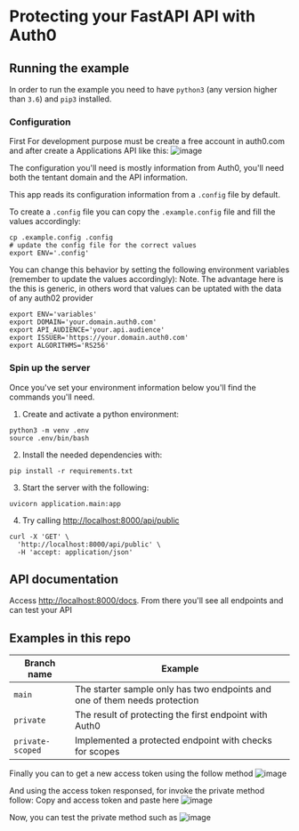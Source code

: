 # Protecting your FastAPI API with Auth0

## Running the example

In order to run the example you need to have `python3` (any version higher than `3.6`) and `pip3` installed.

### Configuration
First
For development purpose must be create a free account in auth0.com and after create a Applications API like this:
![image](https://github.com/samuelngarciar/python-auth0.com/assets/84947793/026f4b7b-d83c-42a6-8211-8ece4363af1d)


The configuration you'll need is mostly information from Auth0, you'll need both the tentant domain and the API information.

This app reads its configuration information from a `.config` file by default.

To create a `.config` file you can copy the `.example.config` file and fill the values accordingly:

```console
cp .example.config .config
# update the config file for the correct values
export ENV='.config'
```

You can change this behavior by setting the following environment variables (remember to update the values accordingly):
Note. The advantage here is the this is generic, in others word that values can be uptated with the data of any auth02 provider
```console
export ENV='variables'
export DOMAIN='your.domain.auth0.com'
export API_AUDIENCE='your.api.audience'
export ISSUER='https://your.domain.auth0.com'
export ALGORITHMS='RS256'
```

### Spin up the server

Once you've set your environment information below you'll find the commands you'll need.

1. Create and activate a python environment:

```console
python3 -m venv .env
source .env/bin/bash
```

2. Install the needed dependencies with:

```console
pip install -r requirements.txt
```
3. Start the server with the following:

```console
uvicorn application.main:app
```

4. Try calling [http://localhost:8000/api/public](http://localhost:8000/api/public)

```
curl -X 'GET' \
  'http://localhost:8000/api/public' \
  -H 'accept: application/json'
```

## API documentation

Access [http://localhost:8000/docs](http://localhost:8000/docs). From there you'll see all endpoints and can test your API

## Examples in this repo

| Branch name | Example |
| ----------- | ------- |
| `main` | The starter sample only has two endpoints and one of them needs protection |
| `private` | The result of protecting the first endpoint with Auth0 |
| `private-scoped` | Implemented a protected endpoint with checks for scopes |

Finally you can to get a new access token using the follow method
![image](https://github.com/samuelngarciar/python-auth0.com/assets/84947793/c3fee256-887f-4294-87c8-449fa7a71633)

And using the access token responsed, for invoke the private method follow:
Copy and access token and paste here
![image](https://github.com/samuelngarciar/python-auth0.com/assets/84947793/fd9ea84a-36bb-4bfb-ae70-93edcb3dae54)

Now, you can test the private method such as
![image](https://github.com/samuelngarciar/python-auth0.com/assets/84947793/5a730f43-6436-4442-ac3f-6cbe8b1ef7d9)


